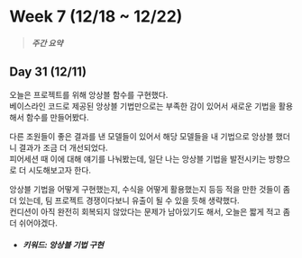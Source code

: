 Week 7 (12/18 ~ 12/22)
===
>  ##### 주간 요약
>  

Day 31 (12/11)
---
오늘은 프로젝트를 위해 앙상블 함수를 구현했다.  
베이스라인 코드로 제공된 앙상블 기법만으로는 부족한 감이 있어서 새로운 기법을 활용해서 함수를 만들어봤다.  

다른 조원들이 좋은 결과를 낸 모델들이 있어서 해당 모델들을 내 기법으로 앙상블 했더니 결과가 조금 더 개선되었다.  
피어세션 때 이에 대해 얘기를 나눠봤는데, 일단 나는 앙상블 기법을 발전시키는 방향으로 더 시도해보고자 한다.  

앙상블 기법을 어떻게 구현했는지, 수식을 어떻게 활용했는지 등등 적을 만한 것들이 좀 더 있는데, 팀 프로젝트 경쟁이다보니 유출이 될 수 있을 듯해 생략했다.  
컨디션이 아직 완전히 회복되지 않았다는 문제가 남아있기도 해서, 오늘은 짧게 적고 좀 더 쉬어야겠다.  

+ ##### 키워드: 앙상블 기법 구현
